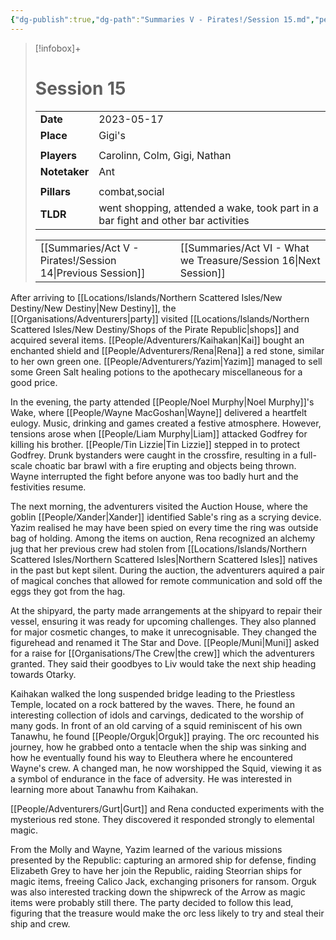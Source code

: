 ```yaml
---
{"dg-publish":true,"dg-path":"Summaries V - Pirates!/Session 15.md","permalink":"/summaries-v-pirates/session-15/","tags":["session"]}
---
```


> [!infobox]+
> # Session 15
> 
> | | |
> | --- | --- |
> | **Date** | 2023-05-17 |
> | **Place** | Gigi's |
> | | | 
> | **Players** | Carolinn, Colm, Gigi, Nathan |
> | **Notetaker** | Ant |
> | | | 
> | **Pillars** | combat,social | 
> | **TLDR** | went shopping, attended a wake, took part in a bar fight and other bar  activities |
> 
> | | |
> | --- | --- |
> | [[Summaries/Act V - Pirates!/Session 14\|Previous Session]] | [[Summaries/Act VI - What we Treasure/Session 16\|Next Session]] |

After arriving to [[Locations/Islands/Northern Scattered Isles/New Destiny/New Destiny\|New Destiny]], the [[Organisations/Adventurers\|party]] visited [[Locations/Islands/Northern Scattered Isles/New Destiny/Shops of the Pirate Republic\|shops]] and acquired several items. [[People/Adventurers/Kaihakan\|Kai]] bought an enchanted shield and [[People/Adventurers/Rena\|Rena]] a red stone, similar to her own green one. [[People/Adventurers/Yazim\|Yazim]] managed to sell some Green Salt healing potions to the apothecary miscellaneous for a good price.

In the evening, the party attended [[People/Noel Murphy\|Noel Murphy]]'s Wake, where [[People/Wayne MacGoshan\|Wayne]] delivered a heartfelt eulogy. Music, drinking and games created a festive atmosphere. However, tensions arose when [[People/Liam Murphy\|Liam]] attacked Godfrey for killing his brother. [[People/Tin Lizzie\|Tin Lizzie]] stepped in to protect Godfrey. Drunk bystanders were caught in the crossfire, resulting in a full-scale choatic bar brawl with a fire erupting and objects being thrown. Wayne interrupted the fight before anyone was too badly hurt and the festivities resume.

The next morning, the adventurers visited the Auction House, where the goblin [[People/Xander\|Xander]] identified Sable's ring as a scrying device. Yazim realised he may have been spied on every time the ring was outside bag of holding. Among the items on auction, Rena recognized an alchemy jug that her previous crew had stolen from [[Locations/Islands/Northern Scattered Isles/Northern Scattered Isles\|Northern Scattered Isles]] natives in the past but kept silent. During the auction, the adventurers aquired a pair of magical conches that allowed for remote communication and sold off the eggs they got from the hag.

At the shipyard, the party made arrangements at the shipyard to repair their vessel, ensuring it was ready for upcoming challenges. They also planned for major cosmetic changes, to make it unrecognisable. They changed the figurehead and renamed it The Star and Dove. [[People/Muni\|Muni]] asked for a raise for [[Organisations/The Crew\|the crew]] which the adventurers granted. They said their goodbyes to Liv would take the next ship heading towards Otarky.

Kaihakan walked the long suspended bridge leading to the Priestless Temple, located on a rock battered by the waves. There, he found an interesting collection of idols and carvings, dedicated to the worship of many gods. In front of an old carving of a squid reminiscent of his own Tanawhu, he found [[People/Orguk\|Orguk]] praying. The orc recounted his journey, how he grabbed onto a tentacle when the ship was sinking and how he eventually found his way to Eleuthera where he encountered Wayne's crew. A changed man, he now worshipped the Squid, viewing it as a symbol of endurance in the face of adversity. He was interested in learning more about Tanawhu from Kaihakan.

[[People/Adventurers/Gurt\|Gurt]] and Rena conducted experiments with the mysterious red stone. They discovered it responded strongly to elemental magic.

From the Molly and Wayne, Yazim learned of the various missions presented by the Republic: capturing an armored ship for defense, finding Elizabeth Grey to have her join the Republic, raiding Steorrian ships for magic items, freeing Calico Jack, exchanging prisoners for ransom. Orguk was also interested tracking down the shipwreck of the Arrow as magic items were probably still there. The party decided to follow this lead, figuring that the treasure would make the orc less likely to try and steal their ship and crew.